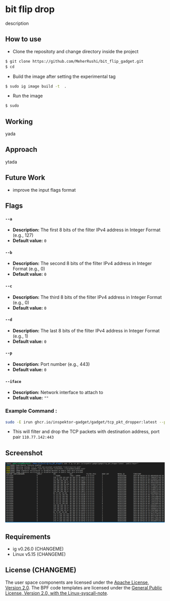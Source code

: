 # bit flip drop

description

## How to use

- Clone the repositoty and change directory inside the project
```bash
$ git clone https://github.com/MeherRushi/bit_flip_gadget.git
$ cd 
```

- Build the image after setting the experimental tag
```bash
$ sudo ig image build -t  .
```

- Run the image
```bash
$ sudo 
```

## Working

yada

## Approach

ytada

## Future Work

- improve the input flags format


## Flags

#### `--a`
- **Description:** The first 8 bits of the filter IPv4 address in Integer Format (e.g., 127)
- **Default value:** `0`

#### `--b`
- **Description:** The second 8 bits of the filter IPv4 address in Integer Format (e.g., 0)
- **Default value:** `0`

#### `--c`
- **Description:** The third 8 bits of the filter IPv4 address in Integer Format (e.g., 0)
- **Default value:** `0`

#### `--d`
- **Description:** The last 8 bits of the filter IPv4 address in Integer Format (e.g., 1)
- **Default value:** `0`

#### `--p`
- **Description:** Port number (e.g., 443)
- **Default value:** `0`

#### `--iface`
- **Description:** Network interface to attach to
- **Default value:** `""`


### Example Command :
```bash
sudo -E irun ghcr.io/inspektor-gadget/gadget/tcp_pkt_dropper:latest --public-keys="" --a 110 --b 77 --c 250 --d 142 --p 443
```

- This will filter and drop the TCP packets with destination address, port pair `110.77.142:443`


## Screenshot

![refrence_image](public/demo.png)

## Requirements

- ig v0.26.0 (CHANGEME)
- Linux v5.15 (CHANGEME)

## License (CHANGEME)

The user space components are licensed under the [Apache License, Version
2.0](LICENSE). The BPF code templates are licensed under the [General Public
License, Version 2.0, with the Linux-syscall-note](LICENSE-bpf.txt).